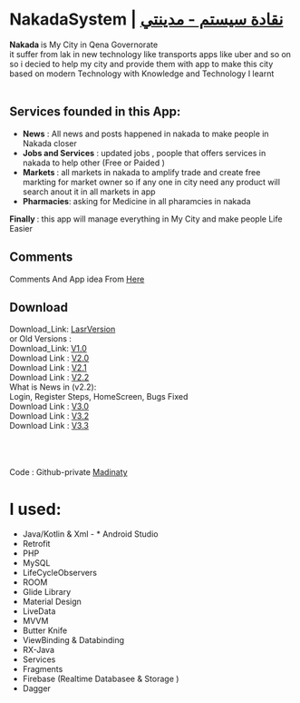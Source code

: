# NakadaSystem |  [نقادة سيستم - مدينتي](https://github.com/AhmedMHassaan/NakadaSystem/blob/apps/README_AR.md)
<b> Nakada </b> is My City in Qena Governorate <br>
it suffer from lak in new technology like transports apps like uber and so on <br>
so i decied to help my city and provide them with app to make this city based on modern Technology with Knowledge and Technology I learnt
<br><br>
## Services founded in this App:<br>
* <b>News</b> : All news and posts happened in nakada to make people in Nakada closer  
* <b>Jobs and Services</b> : updated jobs , poople that offers services in nakada to help other (Free or Paided )
* <b>Markets </b> : all markets in nakada to amplify trade and create free markting for market owner so if any one in city need any product will search anout it in all markets in app 
* <b>Pharmacies</b>: asking for Medicine in all pharamcies in nakada 


<b > Finally </b>: this app will manage everything in My City and make people Life Easier

## Comments
Comments And App idea  From [Here](https://www.facebook.com/AhmedMHassaan12/posts/2274160442893095)


## Download
Download_Link: [LasrVersion](https://ahmedmhassaan.000webhostapp.com/)<br>
or Old Versions :<br>
Download_Link: [V1.0](http://www.mediafire.com/file/qczqcis81hxwuc7/app-debug.apk/file)<br>
Download Link : [V2.0](https://www.mediafire.com/file/ikepxbfd6zsd2hw/app-debug.apk/file)<br>
Download Link : [V2.1](https://drive.google.com/file/d/1z6ojUitG9uIIKvA__RYIMJF43LCcTHHe/view?usp=sharing)<br>
Download Link : [V2.2](https://drive.google.com/file/d/1nzLhFzUNBwscrZ65c7xjdgtnBKppOEIu/view?usp=sharing)<br>
What is News in (v2.2):<br>
Login, Register Steps, HomeScreen, Bugs Fixed <br>
Download Link : [V3.0](https://drive.google.com/file/d/1jV3wJcm7PZYWH0vojgdbkflzm4VB6DxP/view?usp=drivesdk)<br>
Download Link : [V3.2](https://drive.google.com/file/d/1kYWcybsLwpkHUki4R0i6pfFbULQ8mQ8Y/view?usp=sharing)<br>
Download Link : [V3.3](https://drive.google.com/file/d/1J-TVwmsitEv2eizCh3dhwaeMeivQ1z8D/view?usp=sharing)<br>






<br><br><br>
Code : Github-private [Madinaty](https://github.com/AhmedMHassaan/NakadaNews)

# I  used:
* Java/Kotlin & Xml - * Android  Studio
* Retrofit 
* PHP
* MySQL
* LifeCycleObservers
* ROOM
* Glide Library
* Material Design
* LiveData
* MVVM
* Butter Knife
* ViewBinding & Databinding
* RX-Java
* Services
* Fragments
* Firebase (Realtime Databasee & Storage )
* Dagger

